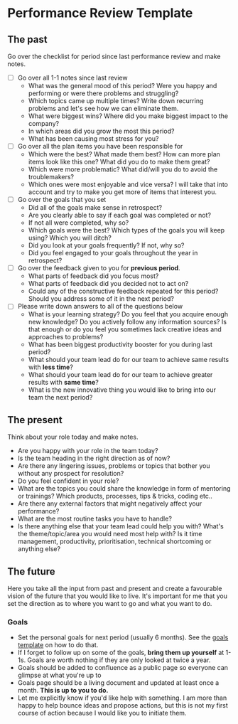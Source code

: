 # Performance Review Template

## The past

Go over the checklist for period since last performance review and make notes.

- [ ] Go over all 1-1 notes since last review
    - What was the general mood of this period? Were you happy and performing or were there problems and struggling? 
    - Which topics came up multiple times? Write down recurring problems and let's see how we can eliminate them.
    - What were biggest wins? Where did you make biggest impact to the company?
    - In which areas did you grow the most this period?
    - What has been causing most stress for you?
- [ ] Go over all the plan items you have been responsible for  
    - Which were the best? What made them best? How can more plan items look like this one? What did you do to make them great?
    - Which were more problematic? What did/will you do to avoid the troublemakers?
    - Which ones were most enjoyable and vice versa? I will take that into account and try to make you get more of items that interest you. 
- [ ] Go over the goals that you set
    - Did all of the goals make sense in retrospect?
    - Are you clearly able to say if each goal was completed or not?
    - If not all were completed, why so?
    - Which goals were the best? Which types of the goals you will keep using? Which you will ditch?
    - Did you look at your goals frequently? If not, why so?
    - Did you feel engaged to your goals throughout the year in retrospect?
- [ ] Go over the feedback given to you for **previous period**.
    - What parts of feedback did you focus most? 
    - What parts of feedback did you decided not to act on?
    - Could any of the constructive feedback repeated for this period? Should you address some of it in the next period?
- [ ] Please write down answers to all of the questions below
    - What is your learning strategy? Do you feel that you acquire enough new knowledge? Do you actively follow any 
    information sources? Is that enough or do you feel you sometimes lack creative ideas and approaches to problems?
    - What has been biggest productivity booster for you during last period?
    - What should your team lead do for our team to achieve same results with **less time**?
    - What should your team lead do for our team to achieve greater results with **same time**?
    - What is the new innovative thing you would like to bring into our team the next period?

## The present

Think about your role today and make notes.

- Are you happy with your role in the team today? 
- Is the team heading in the right direction as of now?
- Are there any lingering issues, problems or topics that bother you without any prospect for resolution?
- Do you feel confident in your role?
- What are the topics you could share the knowledge in form of mentoring or trainings? Which products, processes, tips & tricks, coding etc..
- Are there any external factors that might negatively affect your performance?
- What are the most routine tasks you have to handle?
- Is there anything else that your team lead could help you with? What's the theme/topic/area you would need most help with?
Is it time management, productivity, prioritisation, technical shortcoming or anything else?

## The future

Here you take all the input from past and present and create a favourable vision of the future that you would like to live.
It's important for me that you set the direction as to where you want to go and what you want to do. 

### Goals

- Set the personal goals for next period (usually 6 months). See the [goals template](personal-goals.md) on how to do that.
- If I forget to follow up on some of the goals, **bring them up yourself** at 1-1s. Goals are worth nothing if they
are only looked at twice a year. 
- Goals should be added to confluence as a public page so everyone can glimpse at what you're up to
- Goals page should be a living document and updated at least once a month. **This is up to you to do.**
- Let me explicitly know if you'd like help with something. I am more than happy to help bounce ideas and propose actions,
but this is not my first course of action because I would like you to initiate them. 
